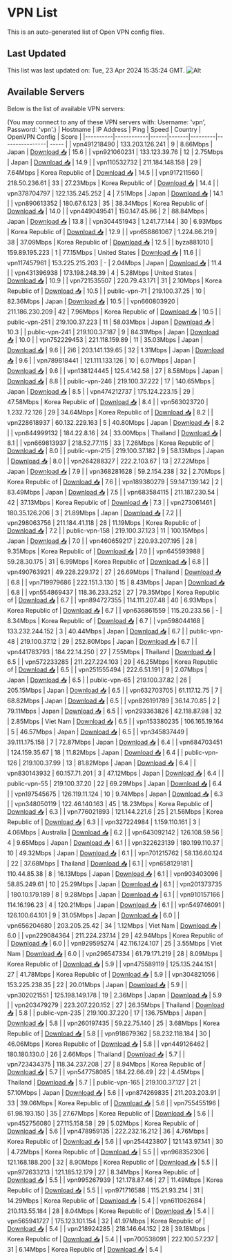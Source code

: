 # VPN List

This is an auto-generated list of Open VPN config files.

## Last Updated

This list was last updated on: Tue, 23 Apr 2024 15:35:24 GMT.
![Alt](https://repobeats.axiom.co/api/embed/186b98318ef1479477931607c1ad7d823f12451f.svg "Repobeats analytics image")

## Available Servers

Below is the list of available VPN servers:

(You may connect to any of these VPN servers with: Username: 'vpn', Password: 'vpn'.)
| Hostname | IP Address | Ping | Speed | Country | OpenVPN Config | Score |
|----------|------------|------|-------|---------|----------------| ----- |
| vpn491218490 | 133.203.126.241 | 9 | 8.66Mbps | Japan | [Download 📥](./configs/server_0_JP.ovpn) | 15.6 |
| vpn921060231 | 133.123.39.76 | 12 | 2.75Mbps | Japan | [Download 📥](./configs/server_1_JP.ovpn) | 14.9 |
| vpn110532732 | 211.184.148.158 | 29 | 7.64Mbps | Korea Republic of | [Download 📥](./configs/server_2_KR.ovpn) | 14.5 |
| vpn917211560 | 218.50.236.61 | 33 | 27.23Mbps | Korea Republic of | [Download 📥](./configs/server_3_KR.ovpn) | 14.4 |
| vpn378704797 | 122.135.245.252 | 4 | 7.51Mbps | Japan | [Download 📥](./configs/server_4_JP.ovpn) | 14.1 |
| vpn890613352 | 180.67.6.123 | 35 | 38.34Mbps | Korea Republic of | [Download 📥](./configs/server_5_KR.ovpn) | 14.0 |
| vpn449049541 | 150.147.45.86 | 2 | 88.84Mbps | Japan | [Download 📥](./configs/server_6_JP.ovpn) | 13.8 |
| vpn304451943 | 1.241.77.144 | 30 | 6.93Mbps | Korea Republic of | [Download 📥](./configs/server_7_KR.ovpn) | 12.9 |
| vpn658861067 | 1.224.86.219 | 38 | 37.09Mbps | Korea Republic of | [Download 📥](./configs/server_8_KR.ovpn) | 12.5 |
| byza881010 | 159.89.195.223 | 1 | 77.15Mbps | United States | [Download 📥](./configs/server_9_US.ovpn) | 11.6 |
| vpn117457961 | 153.225.215.203 | - | 2.04Mbps | Japan | [Download 📥](./configs/server_10_JP.ovpn) | 11.4 |
| vpn431396938 | 173.198.248.39 | 4 | 5.28Mbps | United States | [Download 📥](./configs/server_11_US.ovpn) | 10.9 |
| vpn721535507 | 220.79.43.171 | 31 | 2.10Mbps | Korea Republic of | [Download 📥](./configs/server_12_KR.ovpn) | 10.5 |
| public-vpn-71 | 219.100.37.25 | 10 | 82.36Mbps | Japan | [Download 📥](./configs/server_13_JP.ovpn) | 10.5 |
| vpn660803920 | 211.186.230.209 | 42 | 7.96Mbps | Korea Republic of | [Download 📥](./configs/server_14_KR.ovpn) | 10.5 |
| public-vpn-251 | 219.100.37.223 | 11 | 58.03Mbps | Japan | [Download 📥](./configs/server_15_JP.ovpn) | 10.3 |
| public-vpn-241 | 219.100.37.187 | 9 | 84.31Mbps | Japan | [Download 📥](./configs/server_16_JP.ovpn) | 10.0 |
| vpn752229453 | 221.118.159.89 | 11 | 35.03Mbps | Japan | [Download 📥](./configs/server_17_JP.ovpn) | 9.6 |
| 2i6 | 203.141.139.65 | 32 | 1.31Mbps | Japan | [Download 📥](./configs/server_18_JP.ovpn) | 9.6 |
| vpn789818441 | 121.111.133.126 | 10 | 6.07Mbps | Japan | [Download 📥](./configs/server_19_JP.ovpn) | 9.6 |
| vpn138124445 | 125.4.142.58 | 27 | 8.58Mbps | Japan | [Download 📥](./configs/server_20_JP.ovpn) | 8.8 |
| public-vpn-246 | 219.100.37.222 | 17 | 140.65Mbps | Japan | [Download 📥](./configs/server_21_JP.ovpn) | 8.5 |
| vpn474212737 | 175.124.223.15 | 29 | 47.58Mbps | Korea Republic of | [Download 📥](./configs/server_22_KR.ovpn) | 8.4 |
| vpn563023720 | 1.232.72.126 | 29 | 34.64Mbps | Korea Republic of | [Download 📥](./configs/server_23_KR.ovpn) | 8.2 |
| vpn228618937 | 60.132.229.163 | 5 | 40.80Mbps | Japan | [Download 📥](./configs/server_24_JP.ovpn) | 8.2 |
| vpn844999132 | 184.22.8.16 | 24 | 33.00Mbps | Thailand | [Download 📥](./configs/server_25_TH.ovpn) | 8.1 |
| vpn669813937 | 218.52.77.115 | 33 | 7.26Mbps | Korea Republic of | [Download 📥](./configs/server_26_KR.ovpn) | 8.0 |
| public-vpn-215 | 219.100.37.182 | 9 | 58.13Mbps | Japan | [Download 📥](./configs/server_27_JP.ovpn) | 8.0 |
| vpn264288327 | 222.2.103.67 | 13 | 27.22Mbps | Japan | [Download 📥](./configs/server_28_JP.ovpn) | 7.9 |
| vpn368281628 | 59.2.154.238 | 32 | 2.70Mbps | Korea Republic of | [Download 📥](./configs/server_29_KR.ovpn) | 7.6 |
| vpn189380279 | 59.147.139.142 | 2 | 83.49Mbps | Japan | [Download 📥](./configs/server_30_JP.ovpn) | 7.5 |
| vpn683584115 | 211.187.230.54 | 42 | 37.13Mbps | Korea Republic of | [Download 📥](./configs/server_31_KR.ovpn) | 7.3 |
| vpn273061461 | 180.35.126.206 | 3 | 21.89Mbps | Japan | [Download 📥](./configs/server_32_JP.ovpn) | 7.2 |
| vpn298063756 | 211.184.41.118 | 28 | 11.19Mbps | Korea Republic of | [Download 📥](./configs/server_33_KR.ovpn) | 7.2 |
| public-vpn-158 | 219.100.37.123 | 11 | 100.15Mbps | Japan | [Download 📥](./configs/server_34_JP.ovpn) | 7.0 |
| vpn460659217 | 220.93.207.195 | 28 | 9.35Mbps | Korea Republic of | [Download 📥](./configs/server_35_KR.ovpn) | 7.0 |
| vpn645593988 | 59.28.30.175 | 31 | 6.99Mbps | Korea Republic of | [Download 📥](./configs/server_36_KR.ovpn) | 6.8 |
| vpn490763921 | 49.228.229.172 | 27 | 26.69Mbps | Thailand | [Download 📥](./configs/server_37_TH.ovpn) | 6.8 |
| vpn719979686 | 222.151.3.130 | 15 | 8.43Mbps | Japan | [Download 📥](./configs/server_38_JP.ovpn) | 6.8 |
| vpn554869437 | 118.36.233.252 | 27 | 79.35Mbps | Korea Republic of | [Download 📥](./configs/server_39_KR.ovpn) | 6.7 |
| vpn894727355 | 114.111.207.48 | 40 | 6.93Mbps | Korea Republic of | [Download 📥](./configs/server_40_KR.ovpn) | 6.7 |
| vpn636861559 | 115.20.233.56 | - | 8.34Mbps | Korea Republic of | [Download 📥](./configs/server_41_KR.ovpn) | 6.7 |
| vpn598044168 | 133.232.244.152 | 3 | 40.44Mbps | Japan | [Download 📥](./configs/server_42_JP.ovpn) | 6.7 |
| public-vpn-48 | 219.100.37.12 | 29 | 252.80Mbps | Japan | [Download 📥](./configs/server_43_JP.ovpn) | 6.7 |
| vpn441783793 | 184.22.14.250 | 27 | 7.55Mbps | Thailand | [Download 📥](./configs/server_44_TH.ovpn) | 6.5 |
| vpn572233285 | 211.227.224.103 | 29 | 46.25Mbps | Korea Republic of | [Download 📥](./configs/server_45_KR.ovpn) | 6.5 |
| vpn251555494 | 222.6.51.191 | 9 | 2.07Mbps | Japan | [Download 📥](./configs/server_46_JP.ovpn) | 6.5 |
| public-vpn-65 | 219.100.37.82 | 26 | 205.15Mbps | Japan | [Download 📥](./configs/server_47_JP.ovpn) | 6.5 |
| vpn632703705 | 61.117.12.75 | 7 | 68.82Mbps | Japan | [Download 📥](./configs/server_48_JP.ovpn) | 6.5 |
| vpn826191789 | 36.14.70.85 | 2 | 79.11Mbps | Japan | [Download 📥](./configs/server_49_JP.ovpn) | 6.5 |
| vpn293363826 | 42.118.87.98 | 32 | 2.85Mbps | Viet Nam | [Download 📥](./configs/server_50_VN.ovpn) | 6.5 |
| vpn153380235 | 106.165.19.164 | 5 | 46.57Mbps | Japan | [Download 📥](./configs/server_51_JP.ovpn) | 6.5 |
| vpn345837449 | 39.111.175.158 | 7 | 72.87Mbps | Japan | [Download 📥](./configs/server_52_JP.ovpn) | 6.4 |
| vpn684703451 | 124.159.35.67 | 18 | 11.82Mbps | Japan | [Download 📥](./configs/server_53_JP.ovpn) | 6.4 |
| public-vpn-126 | 219.100.37.99 | 13 | 81.82Mbps | Japan | [Download 📥](./configs/server_54_JP.ovpn) | 6.4 |
| vpn830143932 | 60.157.71.201 | 3 | 47.12Mbps | Japan | [Download 📥](./configs/server_55_JP.ovpn) | 6.4 |
| public-vpn-55 | 219.100.37.20 | 22 | 69.29Mbps | Japan | [Download 📥](./configs/server_56_JP.ovpn) | 6.4 |
| vpn197545675 | 126.119.11.124 | 10 | 9.74Mbps | Japan | [Download 📥](./configs/server_57_JP.ovpn) | 6.3 |
| vpn348050119 | 122.46.140.163 | 45 | 18.23Mbps | Korea Republic of | [Download 📥](./configs/server_58_KR.ovpn) | 6.3 |
| vpn776021893 | 121.144.221.6 | 25 | 21.56Mbps | Korea Republic of | [Download 📥](./configs/server_59_KR.ovpn) | 6.3 |
| vpn327224984 | 1.159.110.161 | 3 | 4.06Mbps | Australia | [Download 📥](./configs/server_60_AU.ovpn) | 6.2 |
| vpn643092142 | 126.108.59.56 | 4 | 9.65Mbps | Japan | [Download 📥](./configs/server_61_JP.ovpn) | 6.1 |
| vpn322623139 | 180.199.110.37 | 10 | 49.32Mbps | Japan | [Download 📥](./configs/server_62_JP.ovpn) | 6.1 |
| vpn701215762 | 58.136.60.124 | 22 | 37.68Mbps | Thailand | [Download 📥](./configs/server_63_TH.ovpn) | 6.1 |
| vpn658129181 | 110.44.85.38 | 8 | 16.13Mbps | Japan | [Download 📥](./configs/server_64_JP.ovpn) | 6.1 |
| vpn903403096 | 58.85.249.61 | 10 | 25.29Mbps | Japan | [Download 📥](./configs/server_65_JP.ovpn) | 6.1 |
| vpn201373735 | 180.10.179.189 | 8 | 9.28Mbps | Japan | [Download 📥](./configs/server_66_JP.ovpn) | 6.1 |
| vpn910157166 | 114.16.196.23 | 4 | 120.21Mbps | Japan | [Download 📥](./configs/server_67_JP.ovpn) | 6.1 |
| vpn549746091 | 126.100.64.101 | 9 | 31.05Mbps | Japan | [Download 📥](./configs/server_68_JP.ovpn) | 6.0 |
| vpn656204680 | 203.205.25.42 | 34 | 1.12Mbps | Viet Nam | [Download 📥](./configs/server_69_VN.ovpn) | 6.0 |
| vpn229084364 | 211.224.237.14 | 29 | 42.94Mbps | Korea Republic of | [Download 📥](./configs/server_70_KR.ovpn) | 6.0 |
| vpn929595274 | 42.116.124.107 | 25 | 3.55Mbps | Viet Nam | [Download 📥](./configs/server_71_VN.ovpn) | 6.0 |
| vpn296547334 | 61.79.171.219 | 28 | 8.09Mbps | Korea Republic of | [Download 📥](./configs/server_72_KR.ovpn) | 5.9 |
| vpn475589119 | 125.135.244.151 | 27 | 41.78Mbps | Korea Republic of | [Download 📥](./configs/server_73_KR.ovpn) | 5.9 |
| vpn304821056 | 153.225.238.35 | 22 | 20.01Mbps | Japan | [Download 📥](./configs/server_74_JP.ovpn) | 5.9 |
| vpn302021551 | 125.198.149.178 | 19 | 2.36Mbps | Japan | [Download 📥](./configs/server_75_JP.ovpn) | 5.9 |
| vpn203479279 | 223.207.220.152 | 27 | 26.35Mbps | Thailand | [Download 📥](./configs/server_76_TH.ovpn) | 5.8 |
| public-vpn-235 | 219.100.37.220 | 17 | 136.75Mbps | Japan | [Download 📥](./configs/server_77_JP.ovpn) | 5.8 |
| vpn260197435 | 59.22.75.140 | 25 | 3.68Mbps | Korea Republic of | [Download 📥](./configs/server_78_KR.ovpn) | 5.8 |
| vpn918679362 | 58.232.118.184 | 30 | 46.06Mbps | Korea Republic of | [Download 📥](./configs/server_79_KR.ovpn) | 5.8 |
| vpn449126462 | 180.180.130.0 | 26 | 2.66Mbps | Thailand | [Download 📥](./configs/server_80_TH.ovpn) | 5.7 |
| vpn723434375 | 118.34.237.208 | 27 | 8.94Mbps | Korea Republic of | [Download 📥](./configs/server_81_KR.ovpn) | 5.7 |
| vpn547758085 | 184.22.66.49 | 22 | 4.45Mbps | Thailand | [Download 📥](./configs/server_82_TH.ovpn) | 5.7 |
| public-vpn-165 | 219.100.37.127 | 21 | 57.10Mbps | Japan | [Download 📥](./configs/server_83_JP.ovpn) | 5.6 |
| vpn874269835 | 211.203.203.91 | 33 | 39.06Mbps | Korea Republic of | [Download 📥](./configs/server_84_KR.ovpn) | 5.6 |
| vpn755455196 | 61.98.193.150 | 35 | 27.67Mbps | Korea Republic of | [Download 📥](./configs/server_85_KR.ovpn) | 5.6 |
| vpn452756080 | 27.115.158.58 | 29 | 5.02Mbps | Korea Republic of | [Download 📥](./configs/server_86_KR.ovpn) | 5.6 |
| vpn478959135 | 222.232.16.212 | 36 | 4.76Mbps | Korea Republic of | [Download 📥](./configs/server_87_KR.ovpn) | 5.6 |
| vpn254423807 | 121.143.97.141 | 30 | 4.72Mbps | Korea Republic of | [Download 📥](./configs/server_88_KR.ovpn) | 5.5 |
| vpn968352306 | 121.168.188.200 | 32 | 8.90Mbps | Korea Republic of | [Download 📥](./configs/server_89_KR.ovpn) | 5.5 |
| vpn972633213 | 121.185.12.179 | 27 | 8.34Mbps | Korea Republic of | [Download 📥](./configs/server_90_KR.ovpn) | 5.5 |
| vpn995267939 | 121.178.87.46 | 27 | 11.49Mbps | Korea Republic of | [Download 📥](./configs/server_91_KR.ovpn) | 5.5 |
| vpn971716588 | 115.21.93.214 | 31 | 14.29Mbps | Korea Republic of | [Download 📥](./configs/server_92_KR.ovpn) | 5.4 |
| vpn611062684 | 210.113.55.184 | 28 | 8.04Mbps | Korea Republic of | [Download 📥](./configs/server_93_KR.ovpn) | 5.4 |
| vpn565941727 | 175.123.101.154 | 32 | 41.97Mbps | Korea Republic of | [Download 📥](./configs/server_94_KR.ovpn) | 5.4 |
| vpn218924285 | 218.146.64.152 | 28 | 39.18Mbps | Korea Republic of | [Download 📥](./configs/server_95_KR.ovpn) | 5.4 |
| vpn700538091 | 222.100.57.237 | 31 | 6.14Mbps | Korea Republic of | [Download 📥](./configs/server_96_KR.ovpn) | 5.4 |

